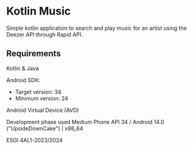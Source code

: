 # Kotlin Music

Simple kotlin application to search and play music for an artist using the Deezer API through Rapid API.

## Requirements

Kotlin & Java

Android SDK:        
  - Target version: 34
  - Minimum version: 24

Android Virtual Device (AVD)

Development phase used Medium Phone API 34 / Android 14.0 ("UpsideDownCake") | x86_64

ESGI 4AL1-2023/2024
